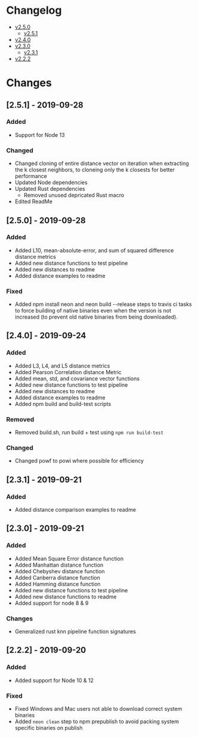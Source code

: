 # Changelog

  - [v2.5.0](#2.5.0)
    - [v2.5.1](#2.5.1)
  - [v2.4.0](#2.4.0)
  - [v2.3.0](#2.3.0)
    - [v2.3.1](#2.3.1)
  - [v2.2.2](#2.2.2)

# Changes


## [2.5.1] - 2019-09-28 <a name="2.5.1"></a>
### Added
  - Support for Node 13

### Changed
  - Changed cloning of entire distance vector on iteration when extracting the k closest neighbors, to cloneing only the k closests for better performance
  - Updated Node dependencies
  - Updated Rust dependencies
    - Removed unused depricated Rust macro
  - Edited ReadMe


## [2.5.0] - 2019-09-28 <a name="2.5.0"></a>
### Added
  - Added L10, mean-absolute-error, and sum of squared difference distance metrics
  - Added new distance functions to test pipeline
  - Added new distances to readme
  - Added distance examples to readme

### Fixed
  - Added npm install neon and neon build --release steps to travis ci tasks to force building of native binaries even when the version is not increased (to prevent old native binaries from being downloaded).

## [2.4.0] - 2019-09-24 <a name="2.4.0"></a>
### Added
  - Added L3, L4, and L5 distance metrics
  - Added Pearson Correlation distance Metric
  - Added mean, std, and covariance vector functions
  - Added new distance functions to test pipeline
  - Added new distances to readme
  - Added distance examples to readme
  - Added npm build and build-test scripts

### Removed
  - Removed build.sh, run build + test using `npm run build-test`

### Changed
  - Changed powf to powi where possible for efficiency

## [2.3.1] - 2019-09-21 <a name="2.3.1"></a>
### Added
  - Added distance comparison examples to readme

## [2.3.0] - 2019-09-21 <a name="2.3.0"></a>
### Added
  - Added Mean Square Error distance function
  - Added Manhattan distance function
  - Added Chebyshev distance function
  - Added Canberra distance function
  - Added Hamming distance function
  - Added new distance functions to test pipeline
  - Added new distance functions to readme
  - Added support for node 8 & 9
### Changes
  - Generalized rust knn pipeline function signatures


## [2.2.2] - 2019-09-20 <a name="2.2.2"></a>
### Added
  - Added support for Node 10 & 12
### Fixed
 - Fixed Windows and Mac users not able to download correct system binaries
 - Added `neon clean` step to npm prepublish to avoid packing system specific binaries on publish
